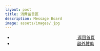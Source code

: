 ```yaml
---
layout: post
title: 消費留言區
description: Message Board
image: assets/images/.jpg
---
```

<div id="disqus_thread"></div>
<script>
	(function () { // DON'T EDIT BELOW THIS LINE
		var d = document, s = d.createElement('script');
		s.src = 'https://pure-relaxs-spa.disqus.com/embed.js';
		s.setAttribute('data-timestamp', +new Date());
		(d.head || d.body).appendChild(s);
	})();
</script>

<!-- Main -->
<div class="content">
    <p style="text-transform: uppercase;"></p>
         <ul class="actions">
            <center>
                <div class="row 100% uniform">
                	<li><a href="{{site.basurl}}/" class="button special fa fa-home">&nbsp;返回首頁</a></li>
					<li><a href="{{site.basurl}}/2017/12/31/donate" class="button special icon fa-cc-visa">額外贊助</a></li>
                </div>
             </center>
        </ul>
</div>
